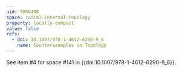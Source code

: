 ```yaml
---
uid: T000498
space: radial-interval-topology
property: locally-compact
value: false
refs:
  - doi: 10.1007/978-1-4612-6290-9_6
    name: Counterexamples in Topology
---
```

See item #4 for space #141 in {{doi:10.1007/978-1-4612-6290-9_6}}.
